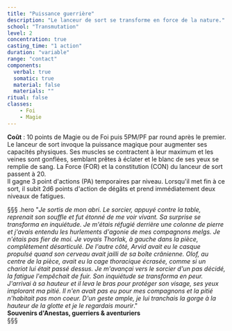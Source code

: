 ```yaml
---
title: "Puissance guerrière"
description: "Le lanceur de sort se transforme en force de la nature."
school: "Transmutation"
level: 2
concentration: true
casting_time: "1 action"
duration: "variable"
range: "contact"
components:
  verbal: true
  somatic: true
  material: false
  materials: ""
ritual: false
classes:
    - Foi
    - Magie
---
```

**Coût** : 10 points de Magie ou de Foi puis 5PM/PF par round après le premier.  
Le lanceur de sort invoque la puissance magique pour augmenter ses capacités physiques. Ses muscles se contractent à leur maximum et les veines sont gonflées, semblant prêtes à éclater et le blanc de ses yeux se remplie  de sang.
La Force (FOR) et la constitution (CON) du lanceur de sort passent à 20.   
Il gagne 3 point d'actions (PA) temporaires par niveau. Lorsqu'il met fin à ce sort, il subit 2d6 points d'action de dégâts et prend immédiatement deux niveaux de fatigues.   

§§§ .hero
"*Je sortis de mon abri. Le sorcier, appuyé contre la table, reprenait son souffle et fut étonné de me voir vivant. Sa surprise se transforma en inquiétude. Je m'étais réfugié derrière une colonne de pierre et j'avais entendu les hurlements d'agonie de mes compagnons melgs. Je n'étais pas fier de moi. Je voyais Thorlak, à gauche dans la pièce, complètement désarticulé. De l'autre côté, Arvid avait eu le casque propulsé quand son cerveau avait jailli de sa boîte crânienne. Olof, au centre de la pièce, avait eu la cage thoracique écrasée, comme si un chariot lui était passé dessus. Je m'avançai vers le sorcier d'un pas décidé, la fatigue l'empêchait de fuir.*
*Son inquiétude se transforma en peur.*
*J'arrivai à sa hauteur et il leva le bras pour protéger son visage, ses yeux implorant ma pitié. Il n'en avait pas eu pour mes compagnons et la pitié n'habitait pas mon coeur. D'un geste ample, je lui tranchais la gorge à la hauteur de la glotte et je le regardais mourir*."    
**Souvenirs d'Anestas, guerriers & aventuriers**   
§§§     
